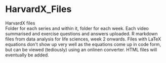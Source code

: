 # HarvardX_Files
HarvardX files  
Folder for each series and within it, folder for each week. Each video summarised and exercise questions and answers uploaded. R markdown files from data analysis for life sciences, week 2 onwards. Files with LaTeX equations don't show up very well as the equations come up in  code form, but can be viewed (tediously) using an onlinen converter. HTML files will eventually be added.
